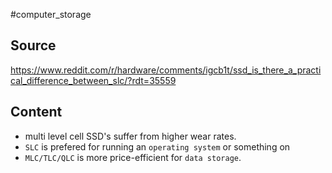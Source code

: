 #computer_storage

## Source
https://www.reddit.com/r/hardware/comments/igcb1t/ssd_is_there_a_practical_difference_between_slc/?rdt=35559

## Content
- multi level cell SSD's suffer from higher wear rates.
- `SLC` is prefered for running an `operating system` or something on
- `MLC/TLC/QLC` is more price-efficient for `data storage`.